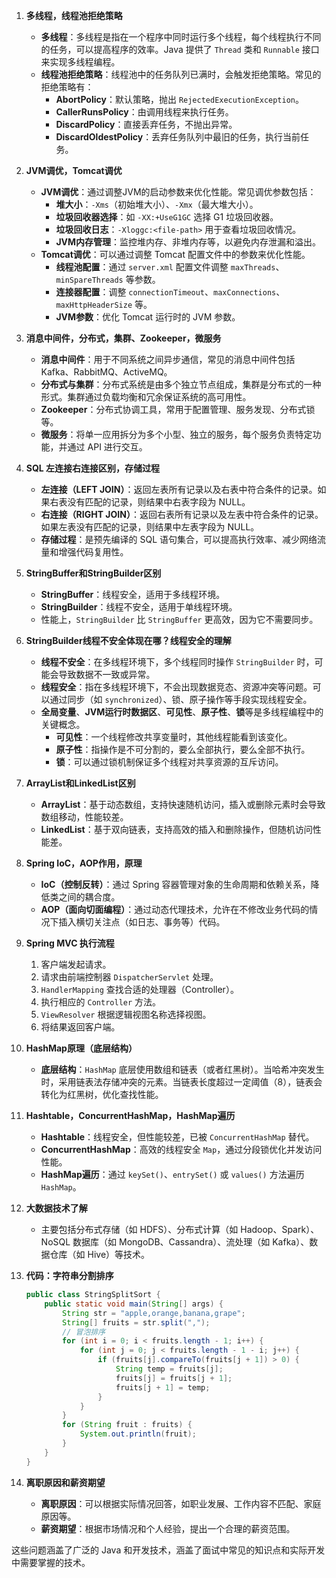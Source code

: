 

1. **多线程，线程池拒绝策略**
    
    - **多线程**：多线程是指在一个程序中同时运行多个线程，每个线程执行不同的任务，可以提高程序的效率。Java 提供了 `Thread` 类和 `Runnable` 接口来实现多线程编程。
    - **线程池拒绝策略**：线程池中的任务队列已满时，会触发拒绝策略。常见的拒绝策略有：
        - **AbortPolicy**：默认策略，抛出 `RejectedExecutionException`。
        - **CallerRunsPolicy**：由调用线程来执行任务。
        - **DiscardPolicy**：直接丢弃任务，不抛出异常。
        - **DiscardOldestPolicy**：丢弃任务队列中最旧的任务，执行当前任务。
2. **JVM调优，Tomcat调优**
    
    - **JVM调优**：通过调整JVM的启动参数来优化性能。常见调优参数包括：
        - **堆大小**：`-Xms`（初始堆大小）、`-Xmx`（最大堆大小）。
        - **垃圾回收器选择**：如 `-XX:+UseG1GC` 选择 G1 垃圾回收器。
        - **垃圾回收日志**：`-Xloggc:<file-path>` 用于查看垃圾回收情况。
        - **JVM内存管理**：监控堆内存、非堆内存等，以避免内存泄漏和溢出。
    - **Tomcat调优**：可以通过调整 Tomcat 配置文件中的参数来优化性能。
        - **线程池配置**：通过 `server.xml` 配置文件调整 `maxThreads`、`minSpareThreads` 等参数。
        - **连接器配置**：调整 `connectionTimeout`、`maxConnections`、`maxHttpHeaderSize` 等。
        - **JVM参数**：优化 Tomcat 运行时的 JVM 参数。
3. **消息中间件，分布式，集群、Zookeeper，微服务**
    
    - **消息中间件**：用于不同系统之间异步通信，常见的消息中间件包括 Kafka、RabbitMQ、ActiveMQ。
    - **分布式与集群**：分布式系统是由多个独立节点组成，集群是分布式的一种形式。集群通过负载均衡和冗余保证系统的高可用性。
    - **Zookeeper**：分布式协调工具，常用于配置管理、服务发现、分布式锁等。
    - **微服务**：将单一应用拆分为多个小型、独立的服务，每个服务负责特定功能，并通过 API 进行交互。
4. **SQL 左连接右连接区别，存储过程**
    
    - **左连接（LEFT JOIN）**：返回左表所有记录以及右表中符合条件的记录。如果右表没有匹配的记录，则结果中右表字段为 NULL。
    - **右连接（RIGHT JOIN）**：返回右表所有记录以及左表中符合条件的记录。如果左表没有匹配的记录，则结果中左表字段为 NULL。
    - **存储过程**：是预先编译的 SQL 语句集合，可以提高执行效率、减少网络流量和增强代码复用性。
5. **StringBuffer和StringBuilder区别**
    
    - **StringBuffer**：线程安全，适用于多线程环境。
    - **StringBuilder**：线程不安全，适用于单线程环境。
    - 性能上，`StringBuilder` 比 `StringBuffer` 更高效，因为它不需要同步。
6. **StringBuilder线程不安全体现在哪？线程安全的理解**
    
    - **线程不安全**：在多线程环境下，多个线程同时操作 `StringBuilder` 时，可能会导致数据不一致或异常。
    - **线程安全**：指在多线程环境下，不会出现数据竞态、资源冲突等问题。可以通过同步（如 `synchronized`）、锁、原子操作等手段实现线程安全。
    - **全局变量**、**JVM运行时数据区**、**可见性**、**原子性**、**锁**等是多线程编程中的关键概念。
        - **可见性**：一个线程修改共享变量时，其他线程能看到该变化。
        - **原子性**：指操作是不可分割的，要么全部执行，要么全部不执行。
        - **锁**：可以通过锁机制保证多个线程对共享资源的互斥访问。
7. **ArrayList和LinkedList区别**
    
    - **ArrayList**：基于动态数组，支持快速随机访问，插入或删除元素时会导致数组移动，性能较差。
    - **LinkedList**：基于双向链表，支持高效的插入和删除操作，但随机访问性能差。
8. **Spring IoC，AOP作用，原理**
    
    - **IoC（控制反转）**：通过 Spring 容器管理对象的生命周期和依赖关系，降低类之间的耦合度。
    - **AOP（面向切面编程）**：通过动态代理技术，允许在不修改业务代码的情况下插入横切关注点（如日志、事务等）代码。
9. **Spring MVC 执行流程**
    
    1. 客户端发起请求。
    2. 请求由前端控制器 `DispatcherServlet` 处理。
    3. `HandlerMapping` 查找合适的处理器（Controller）。
    4. 执行相应的 `Controller` 方法。
    5. `ViewResolver` 根据逻辑视图名称选择视图。
    6. 将结果返回客户端。
10. **HashMap原理（底层结构）**
    
    - **底层结构**：`HashMap` 底层使用数组和链表（或者红黑树）。当哈希冲突发生时，采用链表法存储冲突的元素。当链表长度超过一定阈值（8），链表会转化为红黑树，优化查找性能。
11. **Hashtable，ConcurrentHashMap，HashMap遍历**
    
    - **Hashtable**：线程安全，但性能较差，已被 `ConcurrentHashMap` 替代。
    - **ConcurrentHashMap**：高效的线程安全 `Map`，通过分段锁优化并发访问性能。
    - **HashMap遍历**：通过 `keySet()`、`entrySet()` 或 `values()` 方法遍历 `HashMap`。
12. **大数据技术了解**
    
    - 主要包括分布式存储（如 HDFS）、分布式计算（如 Hadoop、Spark）、NoSQL 数据库（如 MongoDB、Cassandra）、流处理（如 Kafka）、数据仓库（如 Hive）等技术。
13. **代码：字符串分割排序**
    
    ```java
    public class StringSplitSort {
        public static void main(String[] args) {
            String str = "apple,orange,banana,grape";
            String[] fruits = str.split(",");
            // 冒泡排序
            for (int i = 0; i < fruits.length - 1; i++) {
                for (int j = 0; j < fruits.length - 1 - i; j++) {
                    if (fruits[j].compareTo(fruits[j + 1]) > 0) {
                        String temp = fruits[j];
                        fruits[j] = fruits[j + 1];
                        fruits[j + 1] = temp;
                    }
                }
            }
            for (String fruit : fruits) {
                System.out.println(fruit);
            }
        }
    }
    ```
    
14. **离职原因和薪资期望**
    
    - **离职原因**：可以根据实际情况回答，如职业发展、工作内容不匹配、家庭原因等。
    - **薪资期望**：根据市场情况和个人经验，提出一个合理的薪资范围。

这些问题涵盖了广泛的 Java 和开发技术，涵盖了面试中常见的知识点和实际开发中需要掌握的技术。